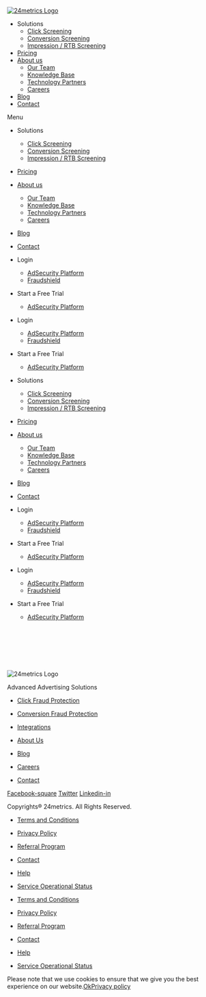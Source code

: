 [![24metrics Logo](https://www.24metrics.com/wp-content/uploads/2018/12/metrics-logo@2x.png)](https://www.24metrics.com/)

* Solutions
    * [Click Screening](https://www.24metrics.com/adsecurity/)
    * [Conversion Screening](https://www.24metrics.com/adsecurity/)
    * [Impression / RTB Screening](https://www.24metrics.com/impression-screening/)
* [Pricing](https://www.24metrics.com/pricing/)
* [About us](https://www.24metrics.com/about-us/)
    * [Our Team](https://www.24metrics.com/about-us/)
    * [Knowledge Base](https://help.24metrics.com/)
    * [Technology Partners](https://www.24metrics.com/technology-partners/)
    * [Careers](https://www.24metrics.com/careers/)
* [Blog](https://www.24metrics.com/blog/)
* [Contact](https://www.24metrics.com/contact/)

Menu

* Solutions
    * [Click Screening](https://www.24metrics.com/adsecurity/)
    * [Conversion Screening](https://www.24metrics.com/adsecurity/)
    * [Impression / RTB Screening](https://www.24metrics.com/impression-screening/)
* [Pricing](https://www.24metrics.com/pricing/)
* [About us](https://www.24metrics.com/about-us/)
    * [Our Team](https://www.24metrics.com/about-us/)
    * [Knowledge Base](https://help.24metrics.com/)
    * [Technology Partners](https://www.24metrics.com/technology-partners/)
    * [Careers](https://www.24metrics.com/careers/)
* [Blog](https://www.24metrics.com/blog/)
* [Contact](https://www.24metrics.com/contact/)

* Login
    * [AdSecurity Platform](http://adsecurity.24metrics.com/)
    * [Fraudshield](http://fraudshield.24metrics.com/)
* Start a Free Trial
    * [AdSecurity Platform](https://adsecurity.24metrics.com/signup)

* Login
    * [AdSecurity Platform](http://adsecurity.24metrics.com/)
    * [Fraudshield](http://fraudshield.24metrics.com/)
* Start a Free Trial
    * [AdSecurity Platform](https://adsecurity.24metrics.com/signup)

* Solutions
    * [Click Screening](https://www.24metrics.com/adsecurity/)
    * [Conversion Screening](https://www.24metrics.com/adsecurity/)
    * [Impression / RTB Screening](https://www.24metrics.com/impression-screening/)
* [Pricing](https://www.24metrics.com/pricing/)
* [About us](https://www.24metrics.com/about-us/)
    * [Our Team](https://www.24metrics.com/about-us/)
    * [Knowledge Base](https://help.24metrics.com/)
    * [Technology Partners](https://www.24metrics.com/technology-partners/)
    * [Careers](https://www.24metrics.com/careers/)
* [Blog](https://www.24metrics.com/blog/)
* [Contact](https://www.24metrics.com/contact/)

* Login
    * [AdSecurity Platform](http://adsecurity.24metrics.com/)
    * [Fraudshield](http://fraudshield.24metrics.com/)
* Start a Free Trial
    * [AdSecurity Platform](https://adsecurity.24metrics.com/signup)

* Login
    * [AdSecurity Platform](http://adsecurity.24metrics.com/)
    * [Fraudshield](http://fraudshield.24metrics.com/)
* Start a Free Trial
    * [AdSecurity Platform](https://adsecurity.24metrics.com/signup)

![24metrics Logo](data:image/svg+xml,%3Csvg%20xmlns='http://www.w3.org/2000/svg'%20viewBox='0%200%20480%2084'%3E%3C/svg%3E)

![24metrics Logo](https://www.24metrics.com/wp-content/uploads/2018/12/metrics-logo-copy@2x-1.png)

Advanced Advertising Solutions

* [Click Fraud Protection](https://www.24metrics.com/adsecurity/)
* [Conversion Fraud Protection](https://www.24metrics.com/adsecurity/)
* [Integrations](https://www.24metrics.com/adsecurity/)

* [About Us](https://www.24metrics.com/about-us/)
* [Blog](https://www.24metrics.com/blog/)
* [Careers](https://www.24metrics.com/careers/)
* [Contact](https://www.24metrics.com/contact/)

[Facebook-square](https://www.facebook.com/24metrics/) [Twitter](https://twitter.com/24metrics) [Linkedin-in](http://www.linkedin.com/company/24metrics)

Copyrights® 24metrics. All Rights Reserved.

* [Terms and Conditions](https://www.24metrics.com/terms_and_conditions/)
* [Privacy Policy](https://www.24metrics.com/privacy-policy/)
* [Referral Program](http://referrals.24metrics.com/)
* [Contact](https://www.24metrics.com/contact/)
* [Help](https://www.24metrics.com/)
* [Service Operational Status](https://status.24metrics.com/)

* [Terms and Conditions](https://www.24metrics.com/terms_and_conditions/)
* [Privacy Policy](https://www.24metrics.com/privacy-policy/)
* [Referral Program](http://referrals.24metrics.com/)
* [Contact](https://www.24metrics.com/contact/)
* [Help](https://www.24metrics.com/)
* [Service Operational Status](https://status.24metrics.com/)

Please note that we use cookies to ensure that we give you the best experience on our website.[Ok](#)[Privacy policy](https://www.24metrics.com/privacy-policy/)